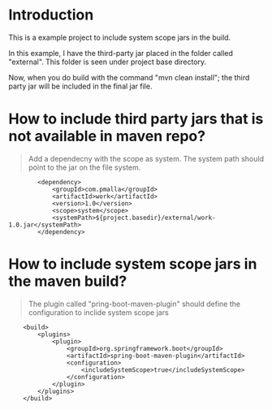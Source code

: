 # Introduction

This is a example project to include system scope jars in the build.

In this example, I have the third-party jar placed in the folder called "external". This folder is seen under project base directory.

Now, when you do build with the command "mvn clean install"; the third party jar will be included in the final jar file. 

# How to include third party jars that is not available in maven repo?

> Add a dependecny with the scope as system. The system path should point to the jar on the file system.

```
		<dependency>
			<groupId>com.pmalla</groupId>
			<artifactId>work</artifactId>
			<version>1.0</version>
			<scope>system</scope>
			<systemPath>${project.basedir}/external/work-1.0.jar</systemPath>
		</dependency>
```

# How to include system scope jars in the maven build?
> The plugin called "pring-boot-maven-plugin" should define the configuration to inclide system scope jars

```
	<build>
		<plugins>
			<plugin>
				<groupId>org.springframework.boot</groupId>
				<artifactId>spring-boot-maven-plugin</artifactId>
				<configuration>
					<includeSystemScope>true</includeSystemScope>
				</configuration>
			</plugin>
		</plugins>
	</build>
```